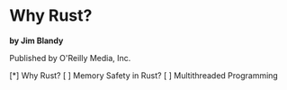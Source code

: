 # Why Rust?

**by Jim Blandy**

Published by O'Reilly Media, Inc.

[*] Why Rust?
[ ] Memory Safety in Rust?
[ ] Multithreaded Programming
